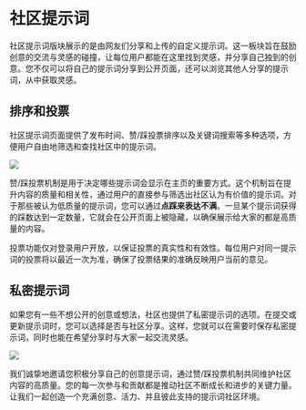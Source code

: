 # 社区提示词

社区提示词版块展示的是由网友们分享和上传的自定义提示词。这一板块旨在鼓励创意的交流与灵感的碰撞，让每位用户都能在这里找到灵感，并分享自己独到的创意。您不仅可以将自己的提示词分享到公开页面，还可以浏览其他人分享的提示词，从中获取灵感。

## 排序和投票

社区提示词页面提供了发布时间、赞/踩投票排序以及关键词搜索等多种选项，方便用户自由地筛选和查找社区中的提示词。

![](https://img.newzone.top/2023-07-13-14-50-15.png?imageMogr2/format/webp/thumbnail/500x)

赞/踩投票机制是用于决定哪些提示词会显示在主页的重要方式。这个机制旨在提升内容的质量和相关性，通过用户的直接参与筛选出社区认为有价值的提示词。对于那些被认为低质量的提示词，您可以通过**点踩来表达不满**。一旦某个提示词获得的踩数达到一定数量，它就会在公开页面上被隐藏，以确保展示给大家的都是高质量的内容。

投票功能仅对登录用户开放，以保证投票的真实性和有效性。每位用户对同一提示词的投票将以最近一次为准，确保了投票结果的准确反映用户当前的意见。

## 私密提示词

如果您有一些不想公开的创意或想法，社区也提供了私密提示词的选项。在提交或更新提示词时，您可以选择是否与社区分享。这样，您就可以在需要时保存私密提示词，同时也能在希望分享时与大家一起交流灵感。

![](https://img.newzone.top/2023-07-13-09-13-00.gif?imageMogr2/format/webp/thumbnail/500x)

我们诚挚地邀请您积极分享自己的创意提示词，通过赞/踩投票机制共同维护社区内容的高质量。您的每一次参与和贡献都是推动社区不断成长和进步的关键力量。让我们一起创造一个充满创意、活力、并且彼此支持的提示词社区环境。
